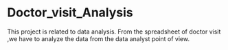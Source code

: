 # Doctor_visit_Analysis
This project is related to data analysis. From the spreadsheet of doctor visit ,we have to analyze the data from the data analyst point of view. 
